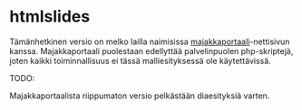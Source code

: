 # htmlslides

Tämänhetkinen versio on melko lailla naimisissa
[majakkaportaali](http://github.com/hrmJ/lhportal)-nettisivun kanssa. Majakkaportaali
puolestaan edellyttää palvelinpuolen php-skriptejä, joten kaikki
toiminnallisuus ei tässä malliesityksessä ole käytettävissä.

TODO:

Majakkaportaalista riippumaton versio pelkästään diaesityksiä varten.
